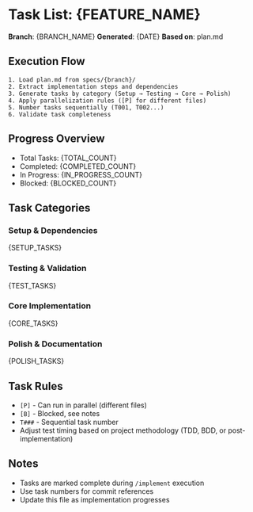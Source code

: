# Task List: {FEATURE_NAME}

**Branch**: {BRANCH_NAME}
**Generated**: {DATE}
**Based on**: plan.md

## Execution Flow
```
1. Load plan.md from specs/{branch}/
2. Extract implementation steps and dependencies
3. Generate tasks by category (Setup → Testing → Core → Polish)
4. Apply parallelization rules ([P] for different files)
5. Number tasks sequentially (T001, T002...)
6. Validate task completeness
```

## Progress Overview
- Total Tasks: {TOTAL_COUNT}
- Completed: {COMPLETED_COUNT}
- In Progress: {IN_PROGRESS_COUNT}
- Blocked: {BLOCKED_COUNT}

## Task Categories

### Setup & Dependencies
{SETUP_TASKS}

### Testing & Validation
{TEST_TASKS}

### Core Implementation
{CORE_TASKS}

### Polish & Documentation
{POLISH_TASKS}

## Task Rules
- `[P]` - Can run in parallel (different files)
- `[B]` - Blocked, see notes
- `T###` - Sequential task number
- Adjust test timing based on project methodology (TDD, BDD, or post-implementation)

## Notes
- Tasks are marked complete during `/implement` execution
- Use task numbers for commit references
- Update this file as implementation progresses